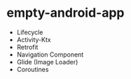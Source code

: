 # empty-android-app
- Lifecycle
- Activity-Ktx
- Retrofit
- Navigation Component
- Glide (Image Loader)
- Coroutines
